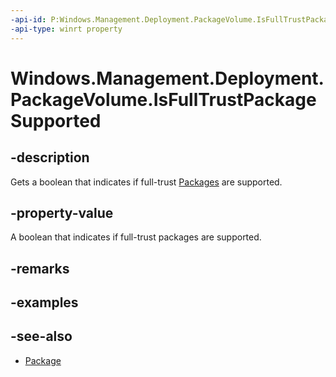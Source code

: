 ```yaml
---
-api-id: P:Windows.Management.Deployment.PackageVolume.IsFullTrustPackageSupported
-api-type: winrt property
---
```


<!-- Property syntax
public bool IsFullTrustPackageSupported { get; }
-->

# Windows.Management.Deployment.PackageVolume.IsFullTrustPackageSupported

## -description
Gets a boolean that indicates if full-trust [Packages](https://docs.microsoft.com/uwp/api/windows.applicationmodel.package) are supported.

## -property-value
A boolean that indicates if full-trust packages are supported.

## -remarks

## -examples

## -see-also

- [Package](https://docs.microsoft.com/uwp/api/windows.applicationmodel.package)

